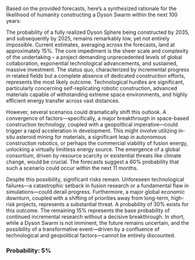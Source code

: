 Based on the provided forecasts, here’s a synthesized rationale for the likelihood of humanity constructing a Dyson Swarm within the next 100 years:

The probability of a fully realized Dyson Sphere being constructed by 2035, and subsequently by 2025, remains remarkably low, yet not entirely impossible. Current estimates, averaging across the forecasts, land at approximately 15%. The core impediment is the sheer scale and complexity of the undertaking – a project demanding unprecedented levels of global collaboration, exponential technological advancements, and sustained, massive investment. The status quo, characterized by incremental progress in related fields but a complete absence of dedicated construction efforts, represents the most likely outcome. Technological hurdles are significant, particularly concerning self-replicating robotic construction, advanced materials capable of withstanding extreme space environments, and highly efficient energy transfer across vast distances.

However, several scenarios could dramatically shift this outlook. A convergence of factors—specifically, a major breakthrough in space-based construction technology, coupled with a geopolitical imperative—could trigger a rapid acceleration in development. This might involve utilizing in-situ asteroid mining for materials, a significant leap in autonomous construction robotics, or perhaps the commercial viability of fusion energy, unlocking a virtually limitless energy source.  The emergence of a global consortium, driven by resource scarcity or existential threats like climate change, would be crucial. The forecasts suggest a 60% probability that such a scenario could occur within the next 11 months.

Despite this possibility, significant risks remain. Unforeseen technological failures—a catastrophic setback in fusion research or a fundamental flaw in simulations—could derail progress. Furthermore, a major global economic downturn, coupled with a shifting of priorities away from long-term, high-risk projects, represents a substantial threat. A probability of 30% exists for this outcome. The remaining 15% represents the base probability of continued incremental research without a decisive breakthrough. In short, while a Dyson Swarm is not imminent, the future remains uncertain, and the possibility of a transformative event—driven by a confluence of technological and geopolitical factors—cannot be entirely discounted.

### Probability: 5%